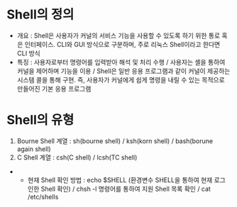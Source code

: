 Shell의 정의
============
* 개요 : Shell은 사용자가 커널의 서비스 기능을 사용할 수 있도록 하기 위한 통로 혹은 인터페이스. CLI와 GUI 방식으로 구분하며, 주로 리눅스 Shell이라고 한다면 CLI 방식
* 특징 : 사용자로부터 명령어를 입력받아 해석 및 처리 수행 / 사용자는 셸을 통하여 커널을 제어하며 기능을 이용 / Shell은 일반 응용 프로그램과 같이 커널이 제공하는 시스템 콜을 통해 구현. 즉, 사용자가 커널에게 쉽게 명령을 내릴 수 있는 목적으로 만들어진 기본 응용 프로그램

Shell의 유형
============
1) Bourne Shell 계열 : sh(bourne shell) / ksh(korn shell) / bash(borune again shell)
2) C Shell 계열 : csh(C shell) / lcsh(TC shell)
* * 현재 Shell 확인 방법 : echo $SHELL (환경변수 SHELL을 통하여 현재 로그인한 Shell 확인) / chsh -l 명령어를 통하여 지원 Shell 목록 확인 / cat /etc/shells

